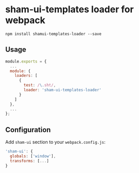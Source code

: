 # sham-ui-templates loader for webpack

```
npm install shamui-templates-loader --save
```

## Usage

```js
module.exports = {
  ...
  module: {
    loaders: [
      {
        test: /\.sht/,
        loader: 'sham-ui-templates-loader'
      }
    ]
  },
  ...
};
```

## Configuration 

Add `sham-ui` section to your `webpack.config.js`:

```js
'sham-ui': {
  globals: ['window'],
  transforms: [...]
}
```